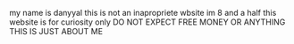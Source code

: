 my name is danyyal this is not an inapropriete wbsite im 8 and a half this website is for curiosity only 
DO NOT EXPECT FREE MONEY OR ANYTHING THIS IS JUST ABOUT ME 
